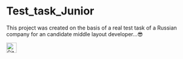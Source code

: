# Test_task_Junior
This project was created on the basis of a real test task of a Russian company for an candidate middle layout developer...😎

<img alt="GitHub commit activity" src="https://img.shields.io/github/commit-activity/y/tamga05/Test_task_Junior?style=flat-square" height="27">
